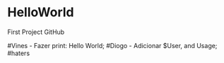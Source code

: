 # HelloWorld
First Project GitHub

#Vines - Fazer print: Hello World;
#Diogo - Adicionar $User, and Usage;
#haters
